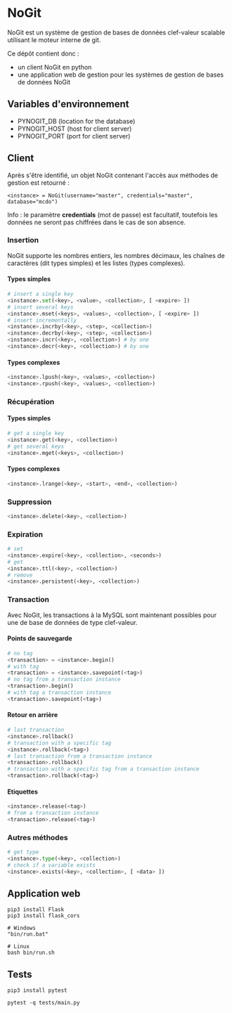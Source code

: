 # NoGit

NoGit est un système de gestion de bases de données clef-valeur scalable utilisant le moteur interne de git.

Ce dépôt contient donc :  
  - un client NoGit en python  
  - une application web de gestion pour les systèmes de gestion de bases de données NoGit  

## Variables d'environnement

  - PYNOGIT_DB (location for the database)  
  - PYNOGIT_HOST (host for client server)  
  - PYNOGIT_PORT (port for client server)  

## Client

Après s'être identifié, un objet NoGit contenant l'accès aux méthodes de gestion est retourné :  
```shell
<instance> = NoGit(username="master", credentials="master", database="mcdo")
```

Info : le paramètre __credentials__ (mot de passe) est facultatif, toutefois les données ne seront pas chiffrées dans le cas de son absence.  

### Insertion

NoGit supporte les nombres entiers, les nombres décimaux, les chaînes de caractères (dit types simples) et les listes (types complexes).  

#### Types simples

```python
# insert a single key
<instance>.set(<key>, <value>, <collection>, [ <expire> ])
# insert several keys
<instance>.mset(<keys>, <values>, <collection>, [ <expire> ])
# insert incrementally
<instance>.incrby(<key>, <step>, <collection>)
<instance>.decrby(<key>, <step>, <collection>)
<instance>.incr(<key>, <collection>) # by one
<instance>.decr(<key>, <collection>) # by one
```

#### Types complexes

```python
<instance>.lpush(<key>, <values>, <collection>)
<instance>.rpush(<key>, <values>, <collection>)
```

### Récupération

#### Types simples

```python
# get a single key
<instance>.get(<key>, <collection>)
# get several keys
<instance>.mget(<keys>, <collection>)
```

#### Types complexes

```python
<instance>.lrange(<key>, <start>, <end>, <collection>)
```

### Suppression

```python
<instance>.delete(<key>, <collection>)
```

### Expiration

```python
# set
<instance>.expire(<key>, <collection>, <seconds>)
# get
<instance>.ttl(<key>, <collection>)
# remove
<instance>.persistent(<key>, <collection>)
```

### Transaction

Avec NoGit, les transactions à la MySQL sont maintenant possibles pour une de base de données de type clef-valeur.  

#### Points de sauvegarde

```python
# no tag
<transaction> = <instance>.begin()
# with tag
<transaction> = <instance>.savepoint(<tag>)
# no tag from a transaction instance
<transaction>.begin()
# with tag a transaction instance
<transaction>.savepoint(<tag>)
```

#### Retour en arrière

```python
# last transaction
<instance>.rollback()
# transaction with a specific tag
<instance>.rollback(<tag>)
# last transaction from a transaction instance
<transaction>.rollback()
# transaction with a specific tag from a transaction instance
<transaction>.rollback(<tag>)
```

#### Etiquettes

```python
<instance>.release(<tag>)
# from a transaction instance
<transaction>.release(<tag>)
```

### Autres méthodes

```python
# get type
<instance>.type(<key>, <collection>)
# check if a variable exists
<instance>.exists(<key>, <collection>, [ <data> ])
```

## Application web

```shell
pip3 install Flask
pip3 install flask_cors

# Windows
"bin/run.bat"

# Linux
bash bin/run.sh
```

## Tests

```shell
pip3 install pytest

pytest -q tests/main.py
```
